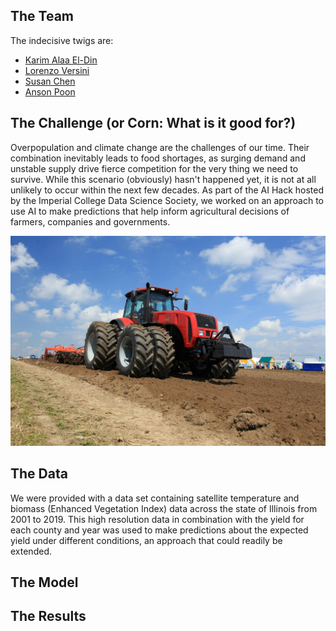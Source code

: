 ## The Team

The indecisive twigs are:
* [Karim Alaa El-Din](https://github.com/karimaed)
* [Lorenzo Versini](https://github.com/versolollo)
* [Susan Chen](https://github.com/xiousangchen)
* [Anson Poon](https://github.com/ansonpoon166)

## The Challenge (or Corn: What is it good for?)

Overpopulation and climate change are the challenges of our time. Their combination inevitably leads to food shortages, as surging demand and unstable supply drive fierce competition for the very thing we need to survive. While this scenario (obviously) hasn't happened yet, it is not at all unlikely to occur within the next few decades. As part of the AI Hack hosted by the Imperial College Data Science Society, we worked on an approach to use AI to make predictions that help inform agricultural decisions of farmers, companies and governments.

![A Machine](/docs/assets/images/machine.jpg)

## The Data

We were provided with a data set containing satellite temperature and biomass (Enhanced Vegetation Index) data across the state of Illinois from 2001 to 2019. This high resolution data in combination with the yield for each county and year was used to make predictions about the expected yield under different conditions, an approach that could readily be extended.


## The Model


## The Results


